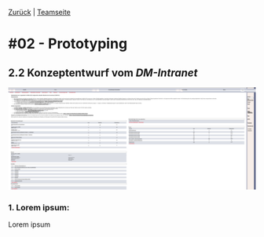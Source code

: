 [Zurück](https://github.com/milena-sagert/IFD-WiSe20-21) | [Teamseite](https://webuser.hs-furtwangen.de/~rag/lehre/WiSe20-21/IFD/Kursinhalt/Team/)
# #02 - Prototyping 
## 2.2 Konzeptentwurf vom *DM-Intranet*

![DM-Inranet](img/dm-intranet.png "DM-Intrant")


### 1. Lorem ipsum:
Lorem ipsum
